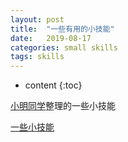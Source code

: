 ```yaml
---
layout: post
title:  "一些有用的小技能"
date:   2019-08-17
categories: small skills
tags: skills
---
```


* content
{:toc}

[小明同学](https://victor981221.github.io)整理的一些小技能







<!-- ![燕十八](http://7q5cdt.com1.z0.glb.clouddn.com/teach-girlfriend-html-18swallows.png) -->
[一些小技能](https://victor981221.github.io/2019/08/various-skills/)






